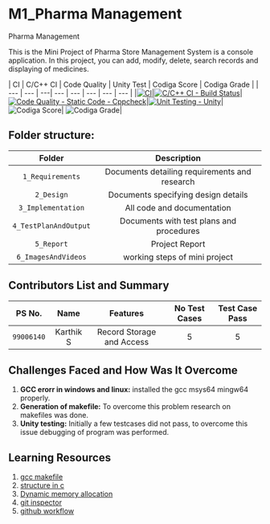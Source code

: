 # M1_Pharma Management

Pharma Management

This is the Mini Project of Pharma Store Management System is a console application. In this project, you can add, modify, delete, search records and displaying of medicines.

| CI | C/C++ CI | Code Quality | Unity Test | Codiga Score | Codiga Grade |
| --- | --- | ---| --- | --- | --- | --- | --- |
|[![CI](https://github.com/Sunkara-Appanna-Babu/M1_Pharma_Management/actions/workflows/main.yml/badge.svg)](https://github.com/Sunkara-Appanna-Babu/M1_Pharma_Management/actions/workflows/main.yml)|[![C/C++ CI - Build Status](https://github.com/Sunkara-Appanna-Babu/M1_Pharma_Management/actions/workflows/c-cpp.yml/badge.svg)](https://github.com/Sunkara-Appanna-Babu/M1_Pharma_Management/actions/workflows/c-cpp.yml)|[![Code Quality - Static Code - Cppcheck](https://github.com/Sunkara-Appanna-Babu/M1_Pharma_Management/actions/workflows/cppcheck.yml/badge.svg)](https://github.com/Sunkara-Appanna-Babu/M1_Pharma_Management/actions/workflows/cppcheck.yml)|[![Unit Testing - Unity](https://github.com/Sunkara-Appanna-Babu/M1_Pharma_Management/actions/workflows/unity.yml/badge.svg)](https://github.com/Sunkara-Appanna-Babu/M1_Pharma_Management/actions/workflows/unity.yml)| ![Codiga Score](https://api.codiga.io/project/32517/score/svg)| ![Codiga Grade](https://api.codiga.io/project/32517/status/svg)|

## Folder structure:

| Folder | Description |
| :---: | :---: |
| `1_Requirements` | Documents detailing requirements and research |
| `2_Design` | Documents specifying design details |
| `3_Implementation` | All code and documentation |
| `4_TestPlanAndOutput` | Documents with test plans and procedures |
| `5_Report` |  Project Report |
| `6_ImagesAndVideos` | working steps of mini project |

## Contributors List and Summary

|PS No. |  Name   |    Features    |No Test Cases|Test Case Pass|
|:---:|:---:|:---:|:---:|:---:|
|`99006140` | Karthik S  | Record Storage and Access   | 5   | 5  |
    

## Challenges Faced and How Was It Overcome

1. **GCC erorr in windows and linux:** installed the gcc msys64 mingw64 properly.
2. **Generation of makefile:** To overcome this problem research on makefiles was done.
3. **Unity testing:** Initially a few testcases did not pass, to overcome this issue debugging of program was performed.

## Learning Resources
1. [gcc makefile](https://www3.ntu.edu.sg/home/ehchua/programming/cpp/gcc_make.html#zz-2.1)
2. [structure in c](https://www.studytonight.com/c/structures-in-c.php/)
3. [Dynamic memory allocation](https://www.programiz.com/c-programming/c-dynamic-memory-allocation)
4. [git inspector](https://github.com/ejwa/gitinspector.git)
5. [github workflow](https://docs.github.com/en/actions/learn-github-action)


